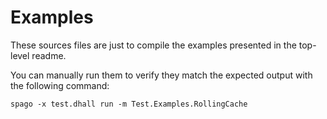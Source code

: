 # Examples

These sources files are just to compile the examples presented in the top-level readme.

You can manually run them to verify they match the expected output with the following command: 
```
spago -x test.dhall run -m Test.Examples.RollingCache
```